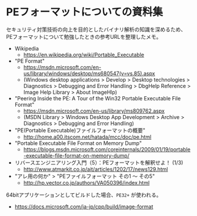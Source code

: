 # PEフォーマットについての資料集

セキュリティ対策技術の向上を目的としたバイナリ解析の知識を深めるため、PEフォーマットについて勉強したときの参考URLを整理したメモ。

- Wikipedia
  - https://en.wikipedia.org/wiki/Portable_Executable
- "PE Format"
  - https://msdn.microsoft.com/en-us/library/windows/desktop/ms680547(v=vs.85).aspx
  - (Windows desktop applications > Develop > Desktop technologies > Diagnostics > Debugging and Error Handling > DbgHelp Reference > Image Help Library > About ImageHlp)
- "Peering Inside the PE: A Tour of the Win32 Portable Executable File Format"
  - https://msdn.microsoft.com/en-us/library/ms809762.aspx
  - (MSDN Library > Windows Desktop App Development > Archive > Diagnostics > Debugging and Error Handling)
- "PE(Portable Executable)ファイルフォーマットの概要"
  - http://home.a00.itscom.net/hatada/mcc/doc/pe.html
- "Portable Executable File Format on Memory Dump"
  - https://blogs.msdn.microsoft.com/coreinternals/2009/01/19/portable-executable-file-format-on-memory-dump/
- リバースエンジニアリング入門（5）：PEフォーマットを解釈せよ！ (1/3)
  - http://www.atmarkit.co.jp/ait/articles/1202/17/news129.html
- "アレ用の何か" > "PEファイルフォーマット その1 ～ その5"
  - http://hp.vector.co.jp/authors/VA050396/index.html

64bitアプリケーションとしてビルドした場合、`PE32+` が使われる。
- https://docs.microsoft.com/ja-jp/cpp/build/image-format

